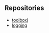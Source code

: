## Repositories

* [toolboxj](https://github.com/tandauioan/toolboxj)
* [logging](https://github.com/tandauioan/logging)

